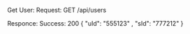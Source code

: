 Get User:
  Request:
    GET /api/users

  Responce:
    Success:
      200
      { "uId": "555123"
      , "sId": "777212"
      }